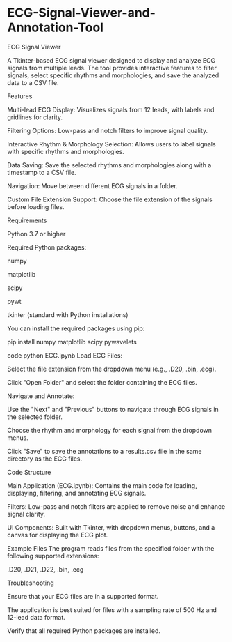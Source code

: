 # ECG-Signal-Viewer-and-Annotation-Tool
ECG Signal Viewer

A Tkinter-based ECG signal viewer designed to display and analyze ECG signals from multiple leads. The tool provides interactive features to filter signals, select specific rhythms and morphologies, and save the analyzed data to a CSV file.

Features

Multi-lead ECG Display: Visualizes signals from 12 leads, with labels and gridlines for clarity.

Filtering Options: Low-pass and notch filters to improve signal quality.

Interactive Rhythm & Morphology Selection: Allows users to label signals with specific rhythms and morphologies.

Data Saving: Save the selected rhythms and morphologies along with a timestamp to a CSV file.

Navigation: Move between different ECG signals in a folder.

Custom File Extension Support: Choose the file extension of the signals before loading files.

Requirements

Python 3.7 or higher

Required Python packages:

numpy

matplotlib

scipy

pywt

tkinter (standard with Python installations)

You can install the required packages using pip:

pip install numpy matplotlib scipy pywavelets



 code
python ECG.ipynb
Load ECG Files:

Select the file extension from the dropdown menu (e.g., .D20, .bin, .ecg).

Click "Open Folder" and select the folder containing the ECG files.

Navigate and Annotate:

Use the "Next" and "Previous" buttons to navigate through ECG signals in the selected folder.

Choose the rhythm and morphology for each signal from the dropdown menus.

Click "Save" to save the annotations to a results.csv file in the same directory as the ECG files.

Code Structure

Main Application (ECG.ipynb): Contains the main code for loading, displaying, filtering, and annotating ECG signals.

Filters: Low-pass and notch filters are applied to remove noise and enhance signal clarity.

UI Components: Built with Tkinter, with dropdown menus, buttons, and a canvas for displaying the ECG plot.

Example Files
The program reads files from the specified folder with the following supported extensions:

.D20, .D21, .D22, .bin, .ecg

Troubleshooting

Ensure that your ECG files are in a supported format.

The application is best suited for files with a sampling rate of 500 Hz and 12-lead data format.

Verify that all required Python packages are installed.
